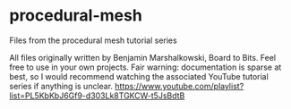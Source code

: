 # procedural-mesh
Files from the procedural mesh tutorial series

All files originally written by Benjamin Marshalkowski, Board to Bits.
Feel free to use in your own projects.
Fair warning: documentation is sparse at best, so I would recommend watching the associated YouTube tutorial series if anything is unclear.
https://www.youtube.com/playlist?list=PL5KbKbJ6Gf9-d303Lk8TGKCW-t5JsBdtB
